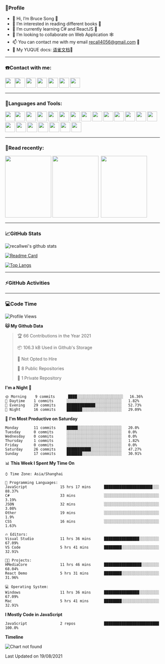 ### 🦁️Profile

- 👋 Hi, I’m Bruce Song 🦁️ 
- 👀 I’m interested in reading different books 📖
- 🌱 I’m currently learning C# and ReactJS 🚀
- 💞️ I’m looking to collaborate on Web Application 🕸️ 
- 📫 You can contact me with my email recall4056@gmail.com 📮
- 📖 My YUQUE docs: [语雀文档](https://www.yuque.com/books/share/8603c585-6683-41b2-8645-a4edd05e7925?#%20%E3%80%8AC#/.NET%E5%BC%80%E5%8F%91%E3%80%8B "语雀文档")🌲

---

### ☎️Contact with me:

<img height="32" width="32" src="https://simpleicons.org/icons/wechat.svg"/><img height="32" width="32" src="https://simpleicons.org/icons/tencentqq.svg"/>
<img height="32" width="32" src="https://simpleicons.org/icons/twitter.svg"/>
<img height="32" width="32" src="https://simpleicons.org/icons/youtube.svg"/>
<img height="32" width="32" src="https://simpleicons.org/icons/google.svg"/>
<img height="32" width="32" src="https://simpleicons.org/icons/microsoftoutlook.svg"/>
<img height="32" width="32" src="https://simpleicons.org/icons/microsoftteams.svg"/>

---

### 🚀Languages and Tools:

<img height="32" width="32" src="https://simpleicons.org/icons/microsoft.svg"/><img height="32" width="32" src="https://simpleicons.org/icons/microsoftazure.svg"/>
<img height="32" width="32" src="https://simpleicons.org/icons/azuredevops.svg"/>
<img height="32" width="32" src="https://simpleicons.org/icons/visualstudio.svg"/>
<img height="32" width="32" src="https://simpleicons.org/icons/visualstudiocode.svg"/>
<img height="32" width="32" src="https://simpleicons.org/icons/dotnet.svg"/>
<img height="32" width="32" src="https://simpleicons.org/icons/csharp.svg"/>
<img height="32" width="32" src="https://simpleicons.org/icons/microsoftsqlserver.svg"/>
<img height="32" width="32" src="https://simpleicons.org/icons/javascript.svg"/>
<img height="32" width="32" src="https://simpleicons.org/icons/html5.svg"/>
<img height="32" width="32" src="https://simpleicons.org/icons/css3.svg"/>
<img height="32" width="32" src="https://simpleicons.org/icons/nodedotjs.svg"/>
<img height="32" width="32" src="https://simpleicons.org/icons/npm.svg"/>
<img height="32" width="32" src="https://simpleicons.org/icons/webpack.svg"/>
<img height="32" width="32" src="https://simpleicons.org/icons/swagger.svg"/>
<img height="32" width="32" src="https://simpleicons.org/icons/react.svg"/>
<img height="32" width="32" src="https://simpleicons.org/icons/bootstrap.svg"/>
<img height="32" width="32" src="https://simpleicons.org/icons/jest.svg">
<img height="32" width="32" src="https://simpleicons.org/icons/github.svg"/>
<img height="32" width="32" src="https://simpleicons.org/icons/git.svg"/>
<img height="32" width="32" src="https://simpleicons.org/icons/markdown.svg"/>

---

### 📖Read recently:

<img height="200" width="150" src="https://img9.doubanio.com/view/subject/s/public/s27283822.jpg"/>&nbsp;<img height="200" width="150" src="https://img9.doubanio.com/view/subject/l/public/s33524212.jpg"/>&nbsp;
<img height="200" width="150" src="https://img9.doubanio.com/view/subject/m/public/s33460221.jpg"/>

---

### 📈GitHub Stats

![recallwei's github stats](https://github-readme-stats.vercel.app/api?username=recallwei&show_icons=true&theme=dracula&count_private=true&include_all_commits)
<!---
repository 卡片
--->
[![Readme Card](https://github-readme-stats.vercel.app/api/pin/?username=recallwei&repo=daily&theme=dracula)](https://github.com/recallwei/daily)
<!---
repository 常用语言 layout=compact（紧凑布局）
--->
[![Top Langs](https://github-readme-stats.vercel.app/api/top-langs/?username=recallwei&layout=compact&theme=dracula)](https://github.com/recallwei/daily)

---
  
### ⚡️GitHub Activities

<!--START_SECTION:activity-->










<!--END_SECTION:activity-->

---

### 💻Code Time

<!--START_SECTION:waka-->
![Profile Views](http://img.shields.io/badge/Profile%20Views-575-blue)

**🐱 My Github Data** 

> 🏆 66 Contributions in the Year 2021
 > 
> 📦 106.3 kB Used in Github's Storage 
 > 
> 🚫 Not Opted to Hire
 > 
> 📜 8 Public Repositories 
 > 
> 🔑 1 Private Repository 
 > 
**I'm a Night 🦉** 

```text
🌞 Morning    9 commits      ████░░░░░░░░░░░░░░░░░░░░░   16.36% 
🌆 Daytime    1 commits      ░░░░░░░░░░░░░░░░░░░░░░░░░   1.82% 
🌃 Evening    29 commits     █████████████░░░░░░░░░░░░   52.73% 
🌙 Night      16 commits     ███████░░░░░░░░░░░░░░░░░░   29.09%

```
📅 **I'm Most Productive on Saturday** 

```text
Monday       11 commits     █████░░░░░░░░░░░░░░░░░░░░   20.0% 
Tuesday      0 commits      ░░░░░░░░░░░░░░░░░░░░░░░░░   0.0% 
Wednesday    0 commits      ░░░░░░░░░░░░░░░░░░░░░░░░░   0.0% 
Thursday     1 commits      ░░░░░░░░░░░░░░░░░░░░░░░░░   1.82% 
Friday       0 commits      ░░░░░░░░░░░░░░░░░░░░░░░░░   0.0% 
Saturday     26 commits     ███████████░░░░░░░░░░░░░░   47.27% 
Sunday       17 commits     ███████░░░░░░░░░░░░░░░░░░   30.91%

```


📊 **This Week I Spent My Time On** 

```text
⌚︎ Time Zone: Asia/Shanghai

💬 Programming Languages: 
JavaScript               15 hrs 17 mins      ██████████████████████░░░   88.37% 
C#                       33 mins             ░░░░░░░░░░░░░░░░░░░░░░░░░   3.19% 
JSON                     32 mins             ░░░░░░░░░░░░░░░░░░░░░░░░░   3.08% 
Other                    19 mins             ░░░░░░░░░░░░░░░░░░░░░░░░░   1.9% 
CSS                      16 mins             ░░░░░░░░░░░░░░░░░░░░░░░░░   1.63%

🔥 Editors: 
Visual Studio            11 hrs 36 mins      ████████████████░░░░░░░░░   67.09% 
VS Code                  5 hrs 41 mins       ████████░░░░░░░░░░░░░░░░░   32.91%

🐱‍💻 Projects: 
HMediaCore               11 hrs 46 mins      █████████████████░░░░░░░░   68.04% 
React Demo               5 hrs 31 mins       ████████░░░░░░░░░░░░░░░░░   31.96%

💻 Operating System: 
Windows                  11 hrs 36 mins      ████████████████░░░░░░░░░   67.09% 
Mac                      5 hrs 41 mins       ████████░░░░░░░░░░░░░░░░░   32.91%

```

**I Mostly Code in JavaScript** 

```text
JavaScript               2 repos             █████████████████████████   100.0%

```


**Timeline**

![Chart not found](https://raw.githubusercontent.com/recallwei/recallwei/main/charts/bar_graph.png) 


 Last Updated on 19/08/2021
<!--END_SECTION:waka-->
<!---
recallwei/recallwei is a ✨ special ✨ repository because its `README.md` (this file) appears on your GitHub profile.
You can click the Preview link to take a look at your changes.
--->
